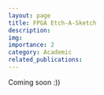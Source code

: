 ```yaml
---
layout: page
title: FPGA Etch-A-Sketch
description:
img: 
importance: 2
category: Academic
related_publications:
---
```

Coming soon :))
